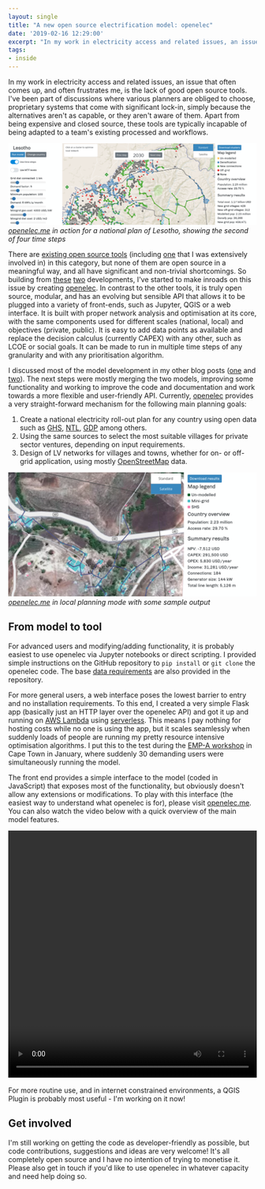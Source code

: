 ```yaml
---
layout: single
title: "A new open source electrification model: openelec"
date: '2019-02-16 12:29:00'
excerpt: "In my work in electricity access and related issues, an issue that often comes up, and often frustrates me, is the lack of good open source tools. So building on some previous efforts, I've started to work on this issue by creating openelec."
tags:
- inside
---
```


In my work in electricity access and related issues, an issue that often comes up, and often frustrates me, is the lack of good open source tools. I've been part of discussions where various planners are obliged to choose, proprietary systems that come with significant lock-in, simply because the alternatives aren't as capable, or they aren't aware of them. Apart from being expensive and closed source, these tools are typically incapable of being adapted to a team's existing processed and workflows.

![openelec in action][oe1]
*[openelec.me](https://openelec.me/) in action for a national plan of Lesotho, showing the second of four time steps*

There are [existing open source tools](https://onlinelibrary.wiley.com/doi/full/10.1002/wene.305) (including [one](https://rdrn.me/lighting-the-world/) that I was extensively involved in) in this category, but none of them are open source in a meaningful way, and all have significant and non-trivial shortcomings. So building from [these](https://rdrn.me/flask-optimize-minigrid/) [two](https://rdrn.me/modelling-universal-electrification/) developments, I've started to make inroads on this issue by creating [openelec](https://github.com/carderne/openelec). In contrast to the other tools, it is truly open source, modular, and has an evolving but sensible API that allows it to be plugged into a variety of front-ends, such as Jupyter, QGIS or a web interface. It is built with proper network analysis and optimisation at its core, with the same components used for different scales (national, local) and objectives (private, public). It is easy to add data points as available and replace the decision calculus (currently CAPEX) with any other, such as LCOE or social goals. It can be made to run in multiple time steps of any granularity and with any prioritisation algorithm.

I discussed most of the model development in my other blog posts ([one](https://rdrn.me/flask-optimize-minigrid/) and [two](https://rdrn.me/modelling-universal-electrification/)). The next steps were mostly merging the two models, improving some functionality and working to improve the code and documentation and work towards a more flexible and user-friendly API. Currently, [openelec](https://github.com/carderne/openelec) provides a very straight-forward mechanism for the following main planning goals:
1. Create a national electricity roll-out plan for any country using open data such as [GHS](https://ghsl.jrc.ec.europa.eu/), [NTL](https://ngdc.noaa.gov/eog/viirs/download_dnb_composites.html), [GDP](https://preview.grid.unep.ch/index.php?preview=data&events=socec&evcat=1&lang=eng) among others.
2. Using the same sources to select the most suitable villages for private sector ventures, depending on input requirements.
3. Design of LV networks for villages and towns, whether for on- or off-grid application, using mostly [OpenStreetMap](https://www.openstreetmap.org/) data.

![local planning][oe2]
*[openelec.me](https://openelec.me/) in local planning mode with some sample output*

## From model to tool
For advanced users and modifying/adding functionality, it is probably easiest to use openelec via Jupyter notebooks or direct scripting. I provided simple instructions on the GitHub repository to `pip install` or `git clone` the openelec code. The base [data requirements](https://github.com/carderne/openelec/tree/master/test_data) are also provided in the repository.

For more general users, a web interface poses the lowest barrier to entry and no installation requirements. To this end, I created a very simple Flask app (basically just an HTTP layer over the openelec API) and got it up and running on [AWS Lambda](https://aws.amazon.com/lambda/) using [serverless](https://aws.amazon.com/lambda/). This means I pay nothing for hosting costs while no one is using the app, but it scales seamlessly when suddenly loads of people are running my pretty resource intensive optimisation algorithms. I put this to the test during the [EMP-A workshop](http://www.energymodellingplatform.org/emp-a-2019.html) in Cape Town in January, where suddenly 30 demanding users were simultaneously running the model.

The front end provides a simple interface to the model (coded in JavaScript) that exposes most of the functionality, but obviously doesn't allow any extensions or modifications. To play with this interface (the easiest way to understand what openelec is for), please visit [openelec.me](https://openelec.me/). You can also watch the video below with a quick overview of the main model features.

<video width="100%" height="500" controls>
    <source src="/assets/videos/openelec.mp4" type="video/mp4">
    Your browser does not support the video tag.
    </source>
</video>

For more routine use, and in internet constrained environments, a QGIS Plugin is probably most useful - I'm working on it now!

## Get involved
I'm still working on getting the code as developer-friendly as possible, but code contributions, suggestions and ideas are very welcome! It's all completely open source and I have no intention of trying to monetise it. Please also get in touch if you'd like to use openelec in whatever capacity and need help doing so.

[oe1]: /assets/images/2019/oe1.png
[oe2]: /assets/images/2019/oe2.png